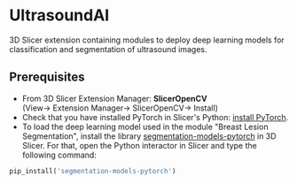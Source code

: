 # UltrasoundAI
3D Slicer extension containing modules to deploy deep learning models for classification and segmentation of ultrasound images.

## Prerequisites
* From 3D Slicer Extension Manager: **SlicerOpenCV**<br> (View-> Extension Manager-> SlicerOpenCV-> Install)
* Check that you have installed PyTorch in Slicer's Python: [install PyTorch](https://pytorch.org/).
* To load the deep learning model used in the module "Breast Lesion Segmentation", install the library [segmentation-models-pytorch](https://github.com/qubvel/segmentation_models.pytorch) in 3D Slicer.
For that, open the Python interactor in Slicer and type the following command:</br>
```python
pip_install('segmentation-models-pytorch')
```
